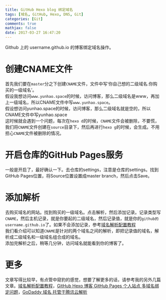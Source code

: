 ```yaml
---
title: GitHub Hexo blog 绑定域名
tags: [域名, GitHub, Hexo, DNS, Git]
categories: [Git]
comments: true
mathjax: false
date: 2017-03-27 16:47:20
---
```

Github 上的 username.github.io 的博客绑定域名操作。  

<!-- more -->

# 创建CNAME文件
首先我们要在`master`分之下创建`CNAME`文件，文件中写‘你自己想的二级域名.你购买的一级域名’。  
假设我想访问`www.yunhao.space`的时候，访问博客，那么二级域名是www，再加上一级域名，所以CNAME文件中写`www.yunhao.space`。  
假设想访问yunhao.space的时候，访问博客，那么二级域名就是空的，所以CNAME文件中写yunhao.space  
这时候就会遇到一个问题，每次在`hexo d`的时候，`CNAME`文件会被删除，不要慌，我们将`CNAME`文件创建在`source`目录下，然后再进行`hexo g`的时候，会生成。不用担心`CNAME`文件被删除的情况。  

# 开启仓库的GitHub Pages服务
一般是开启了，最好确认一下。去仓库的settings，注意是仓库的settings。找到GitHub Pages位置，将Source位置设置成master branch，然后点击Save。  

# 添加解析
去购买域名的网站。找到购买的一级域名。点击解析，然后添加记录。记录类型写`CNAME`，然后主机记录，就是你要起的二级域名，然后记录值，就是你的`github的username.github.io`了。如果不会添加记录，参考[域名解析配置教程](/2018/07/01/domain-name-parsing-setting-tutor/)  
我们看介绍可以知道`CNAME`是针对的两个域名之间的解析，即把记录值的域名，解析成二级域名和一级域名组合成的域名。  
添加完解析之后，稍等几分钟，访问域名就能看到你的博客了。  

# 更多
文章写得比较早，有点管中窥豹的感觉，想要了解更多的话，请参考我的另外几篇文章。[域名解析配置教程](/2018/07/01/domain-name-parsing-setting-tutor/)，[GitHub Hexo 博客 GitHub Pages 个人站点 多域名绑定问题](/2018/07/01/github-blog-multiple-domain-bundling-issue/)，[GoDaddy 域名 托管于腾讯云解析](/2018/06/18/godaddy-domain-dns-on-tencent-cloud/)